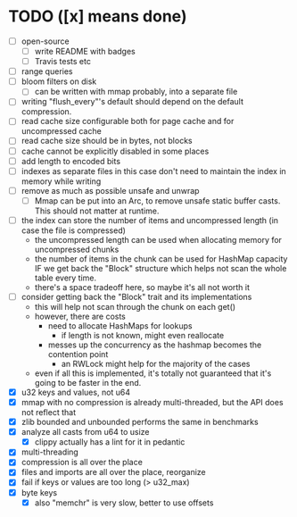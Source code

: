 # TODO ([x] means done)
- [ ] open-source
  - [ ] write README with badges
  - [ ] Travis tests etc
- [ ] range queries
- [ ] bloom filters on disk
  - [ ] can be written with mmap probably, into a separate file
- [ ] writing "flush_every"'s default should depend on the default compression.
- [ ] read cache size configurable both for page cache and for uncompressed cache
- [ ] read cache size should be in bytes, not blocks
- [ ] cache cannot be explicitly disabled in some places
- [ ] add length to encoded bits
- [ ] indexes as separate files
  in this case don't need to maintain the index in memory while writing
- [ ] remove as much as possible unsafe and unwrap
  - [ ] Mmap can be put into an Arc, to remove unsafe static buffer casts. This should not matter at runtime.
- [ ] the index can store the number of items and uncompressed length (in case the file is compressed)
  - the uncompressed length can be used when allocating memory for uncompressed chunks
  - the number of items in the chunk can be used for HashMap capacity IF we get back the "Block" structure which helps not scan the whole table every time.
  - there's a space tradeoff here, so maybe it's all not worth it
- [ ] consider getting back the "Block" trait and its implementations
  - this will help not scan through the chunk on each get()
  - however, there are costs
    - need to allocate HashMaps for lookups
      - if length is not known, might even reallocate
    - messes up the concurrency as the hashmap becomes the contention point
      - an RWLock might help for the majority of the cases
  - even if all this is implemented, it's totally not guaranteed that it's going to be faster in the end.
- [x] u32 keys and values, not u64
- [x] mmap with no compression is already multi-threaded, but the API does not
  reflect that
- [x] zlib bounded and unbounded performs the same in benchmarks
- [x] analyze all casts from u64 to usize
  - [x] clippy actually has a lint for it in pedantic
- [x] multi-threading
- [x] compression is all over the place
- [x] files and imports are all over the place, reorganize
- [x] fail if keys or values are too long (> u32_max)
- [x] byte keys
  - [x] also "memchr" is very slow, better to use offsets
